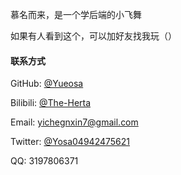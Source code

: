 慕名而来，是一个学后端的小飞舞

如果有人看到这个，可以加好友找我玩（）

#### 联系方式

GitHub: [@Yueosa](https://github.com/Yueosa)

Bilibili: [@The-Herta](https://space.bilibili.com/433677987) 

Email: yichegnxin7@gmail.com 

Twitter: [@Yosa04942475621](https://x.com/Yosa04942475621)

QQ: 3197806371
